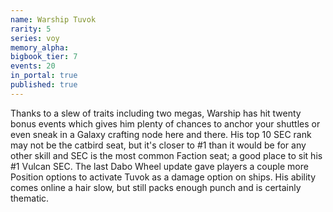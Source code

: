 ```yaml
---
name: Warship Tuvok
rarity: 5
series: voy
memory_alpha:
bigbook_tier: 7
events: 20
in_portal: true
published: true
---
```


Thanks to a slew of traits including two megas, Warship has hit twenty bonus events which gives him plenty of chances to anchor your shuttles or even sneak in a Galaxy crafting node here and there. His top 10 SEC rank may not be the catbird seat, but it's closer to #1 than it would be for any other skill and SEC is the most common Faction seat; a good place to sit his #1 Vulcan SEC. The last Dabo Wheel update gave players a couple more Position options to activate Tuvok as a damage option on ships. His ability comes online a hair slow, but still packs enough punch and is certainly thematic.
